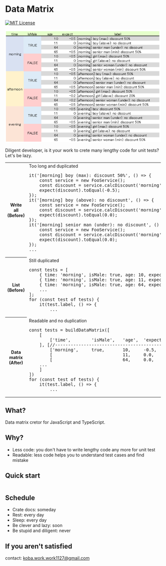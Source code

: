 # Data Matrix

[![MIT License](http://img.shields.io/badge/license-MIT-blue.svg?style=flat)](LICENSE)

![DataMatrix](samples/1.quick-start/data-matrix.png)

Diligent developer, is it your work to crete many lengthy code for unit tests?
Let's be lazy.
<table>
    <tr>
        <th>Write all<br>(Before)</th>
        <td>
            <div>
                Too long and duplicated
<pre>
it('[morning] boy (max): discount 50%', () => {
    const service = new FooService();
    const discount = service.calcDiscount('morning', true, 10);
    expect(discount).toEqual(-0.5);
});
it('[morning] boy (above): no discount', () => {
    const service = new FooService();
    const discount = service.calcDiscount('morning', true, 11);
    expect(discount).toEqual(0.0);
});
it('[morning] senior man (under): no discount', () => {
    const service = new FooService();
    const discount = service.calcDiscount('morning', true, 64);
    expect(discount).toEqual(0.0);
});
...
</pre>
</div>
        </td>
    </tr>
    <tr>
        <th>List<br>(Before)</th>
        <td>
            <div>
                Still duplicated
<pre>
const tests = [
    { time: 'morning', isMale: true, age: 10, expect: -0.5, label: '[morning] boy ...' },
    { time: 'morning', isMale: true, age: 11, expect: 0.0, label: '[morning] boy ...' },
    { time: 'morning', isMale: true, age: 64, expect: 0.0, label: '[morning] senior ...' },
    ...
];
for (const test of tests) {
    it(test.label, () => {
        ...
</pre>
            </div>
        </td>
    </tr>
    <tr>
        <th>Data matrix<br>(After)</th>
        <td>
            <div>
                Readable and no duplication
<pre>
const tests = buildDataMatrix([
    [
        ['time',        'isMale',   'age',  'expect',   'label']
    ], [//-------------------------------------------------------
        ['morning',     true,       10,     -0.5,       '[morning] boy ...'],
        [                           11,     0.0,        '[morning] boy ...'],
        [                           64,     0.0,        '[morning] senior ...'],
    ...
    ]
])
for (const test of tests) {
    it(test.label, () => {
        ...
</pre>
            </div>
        </td>
    </tr>
</table>

## What? 
 Data matrix cretor for JavaScript and TypeScript.

## Why? 
- Less code: you don't have to write lengthy code any more for unit test
- Readable: less code helps you to understand test cases and find mistake

## Quick start
```js

```

## Schedule
- Crate docs: someday
- Rest: every day
- Sleep: every day
- Be clever and lazy: soon
- Be stupid and diligent: never


## If you aren't satisfied
 contact: koba.work.work1127@gmail.com

